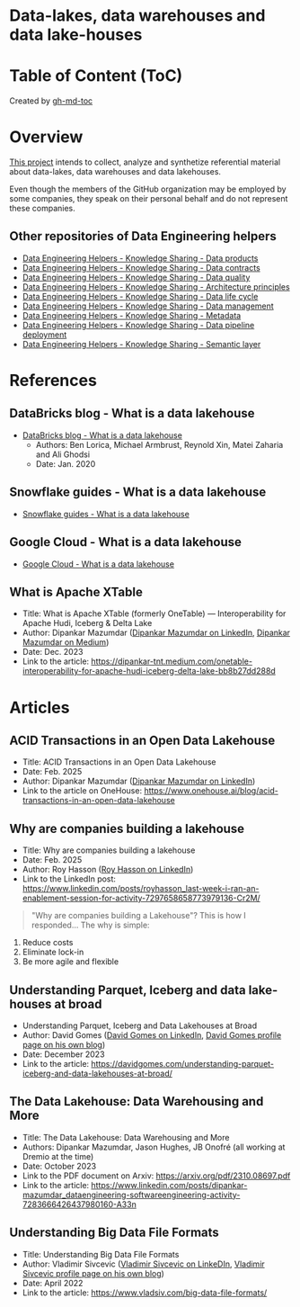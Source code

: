 Data-lakes, data warehouses and data lake-houses
================================================

# Table of Content (ToC)

Created by [gh-md-toc](https://github.com/ekalinin/github-markdown-toc.go)

# Overview
[This project](https://github.com/data-engineering-helpers/data-lakehouse)
intends to collect, analyze and synthetize referential material
about data-lakes, data warehouses and data lakehouses.

Even though the members of the GitHub organization may be employed by
some companies, they speak on their personal behalf and do not represent
these companies.

## Other repositories of Data Engineering helpers
* [Data Engineering Helpers - Knowledge Sharing - Data products](https://github.com/data-engineering-helpers/data-products)
* [Data Engineering Helpers - Knowledge Sharing - Data contracts](https://github.com/data-engineering-helpers/data-contracts)
* [Data Engineering Helpers - Knowledge Sharing - Data quality](https://github.com/data-engineering-helpers/data-quality)
* [Data Engineering Helpers - Knowledge Sharing - Architecture principles](https://github.com/data-engineering-helpers/architecture-principles)
* [Data Engineering Helpers - Knowledge Sharing - Data life cycle](https://github.com/data-engineering-helpers/data-life-cycle)
* [Data Engineering Helpers - Knowledge Sharing - Data management](https://github.com/data-engineering-helpers/data-management)
* [Data Engineering Helpers - Knowledge Sharing - Metadata](https://github.com/data-engineering-helpers/metadata)
* [Data Engineering Helpers - Knowledge Sharing - Data pipeline deployment](https://github.com/data-engineering-helpers/data-pipeline-deployment)
* [Data Engineering Helpers - Knowledge Sharing - Semantic layer](https://github.com/data-engineering-helpers/semantic-layer)

# References

## DataBricks blog - What is a data lakehouse
* [DataBricks blog - What is a data lakehouse](https://www.databricks.com/blog/2020/01/30/what-is-a-data-lakehouse.html)
  * Authors: Ben Lorica, Michael Armbrust, Reynold Xin, Matei Zaharia and Ali Ghodsi
  * Date: Jan. 2020

## Snowflake guides - What is a data lakehouse
* [Snowflake guides - What is a data lakehouse](https://www.snowflake.com/guides/what-data-lakehouse/) 

## Google Cloud - What is a data lakehouse
* [Google Cloud - What is a data lakehouse](https://cloud.google.com/discover/what-is-a-data-lakehouse)

## What is Apache XTable
* Title: What is Apache XTable (formerly OneTable) — Interoperability for Apache Hudi, Iceberg & Delta Lake
* Author: Dipankar Mazumdar
  ([Dipankar Mazumdar on LinkedIn](https://www.linkedin.com/in/dipankar-mazumdar/),
  [Dipankar Mazumdar on Medium](https://dipankar-tnt.medium.com/))
* Date: Dec. 2023
* Link to the article:
  https://dipankar-tnt.medium.com/onetable-interoperability-for-apache-hudi-iceberg-delta-lake-bb8b27dd288d

# Articles

## ACID Transactions in an Open Data Lakehouse
* Title: ACID Transactions in an Open Data Lakehouse
* Date: Feb. 2025
* Author: Dipankar Mazumdar
  ([Dipankar Mazumdar on LinkedIn](https://www.linkedin.com/in/dipankar-mazumdar/))
* Link to the article on OneHouse:
  https://www.onehouse.ai/blog/acid-transactions-in-an-open-data-lakehouse

## Why are companies building a lakehouse
* Title: Why are companies building a lakehouse
* Date: Feb. 2025
* Author: Roy Hasson
  ([Roy Hasson on LinkedIn](https://www.linkedin.com/in/royhasson/))
* Link to the LinkedIn post: https://www.linkedin.com/posts/royhasson_last-week-i-ran-an-enablement-session-for-activity-7297658658773979136-Cr2M/
> "Why are companies building a Lakehouse"? This is how I responded... The why is simple:
1. Reduce costs
2. Eliminate lock-in
3. Be more agile and flexible

## Understanding Parquet, Iceberg and data lake-houses at broad
* Understanding Parquet, Iceberg and Data Lakehouses at Broad
* Author: David Gomes
  ([David Gomes on LinkedIn](https://www.linkedin.com/in/davidrfgomes/),
  [David Gomes profile page on his own blog](https://davidgomes.com/about-me/))
* Date: December 2023
* Link to the article:
  https://davidgomes.com/understanding-parquet-iceberg-and-data-lakehouses-at-broad/

## The Data Lakehouse: Data Warehousing and More
* Title: The Data Lakehouse: Data Warehousing and More
* Authors: Dipankar Mazumdar, Jason Hughes, JB Onofré (all working at Dremio at the time)
* Date: October 2023
* Link to the PDF document on Arxiv: https://arxiv.org/pdf/2310.08697.pdf
* Link to the article:
  https://www.linkedin.com/posts/dipankar-mazumdar_dataengineering-softwareengineering-activity-7283666426437980160-A33n

## Understanding Big Data File Formats
* Title: Understanding Big Data File Formats
* Author: Vladimir Sivcevic
  ([Vladimir Sivcevic on LinkeDIn](https://www.linkedin.com/in/vladimirsiv/),
  [Vladimir Sivcevic profile page on his own blog](https://www.vladsiv.com/about/))
* Date: April 2022
* Link to the article: https://www.vladsiv.com/big-data-file-formats/
